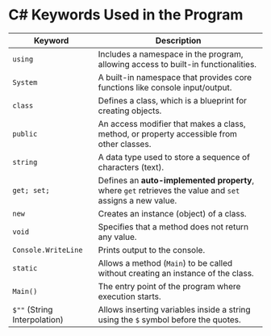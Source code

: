 # C# Keywords Used in the Program

| Keyword       | Description |
|--------------|------------|
| `using`      | Includes a namespace in the program, allowing access to built-in functionalities. |
| `System`     | A built-in namespace that provides core functions like console input/output. |
| `class`      | Defines a class, which is a blueprint for creating objects. |
| `public`     | An access modifier that makes a class, method, or property accessible from other classes. |
| `string`     | A data type used to store a sequence of characters (text). |
| `get; set;`  | Defines an **auto-implemented property**, where `get` retrieves the value and `set` assigns a new value. |
| `new`        | Creates an instance (object) of a class. |
| `void`       | Specifies that a method does not return any value. |
| `Console.WriteLine` | Prints output to the console. |
| `static`     | Allows a method (`Main`) to be called without creating an instance of the class. |
| `Main()`     | The entry point of the program where execution starts. |
| `$""` (String Interpolation) | Allows inserting variables inside a string using the `$` symbol before the quotes. |
